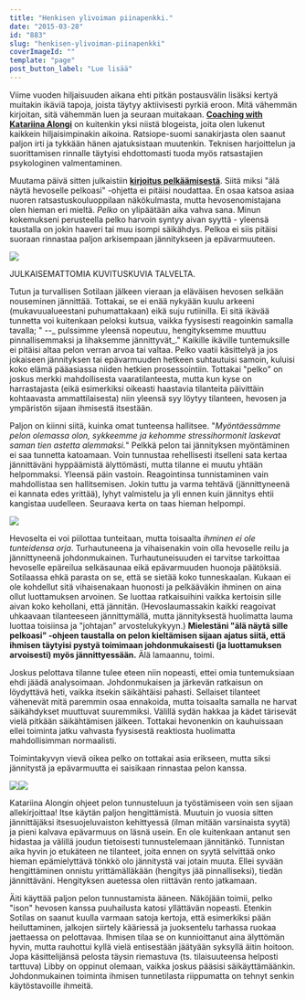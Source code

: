 ```yaml
---
title: "Henkisen ylivoiman piinapenkki."
date: "2015-03-28"
id: "883"
slug: "henkisen-ylivoiman-piinapenkki"
coverImageId: ""
template: "page"
post_button_label: "Lue lisää"
---
```


Viime vuoden hiljaisuuden aikana ehti pitkän postausvälin lisäksi kertyä muitakin ikäviä tapoja, joista täytyy aktiivisesti pyrkiä eroon. Mitä vähemmän kirjoitan, sitä vähemmän luen ja seuraan muitakaan. [**Coaching with Katariina Alongi**](http://www.coachingwithconnection.com/) on kuitenkin yksi niistä blogeista, joita olen lukenut kaikkein hiljaisimpinakin aikoina. Ratsiope-suomi sanakirjasta olen saanut paljon irti ja tykkään hänen ajatuksistaan muutenkin. Teknisen harjoittelun ja suorittamisen rinnalle täytyisi ehdottomasti tuoda myös ratsastajien psykologinen valmentaminen.  

  
Muutama päivä sitten julkaistiin **[kirjoitus pelkäämisestä](http://www.coachingwithconnection.com/sanakirja-osa-5-ala-nayta-pelkoasi/)**. Siitä miksi "älä näytä hevoselle pelkoasi" -ohjetta ei pitäisi noudattaa. En osaa katsoa asiaa nuoren ratsastuskouluoppilaan näkökulmasta, mutta hevosenomistajana olen hieman eri mieltä. _Pelko_ on ylipäätään aika vahva sana. Minun kokemukseni perusteella pelko harvoin syntyy aivan syyttä - yleensä taustalla on jokin haaveri tai muu isompi säikähdys. Pelkoa ei siis pitäisi suoraan rinnastaa paljon arkisempaan jännitykseen ja epävarmuuteen.  
  

[![](images/IMG_0221_.png)](http://3.bp.blogspot.com/-eCkPKhI2Lho/VRaiutZ7L8I/AAAAAAAAJbg/i8Ax3yUFMKU/s1600/IMG_0221_.png)

JULKAISEMATTOMIA KUVITUSKUVIA TALVELTA.

  
Tutun ja turvallisen Sotilaan jälkeen vieraan ja eläväisen hevosen selkään nouseminen jännittää. Tottakai, se ei enää nykyään kuulu arkeeni (mukavuualueestani puhumattakaan) eikä suju rutiinilla. Ei sitä ikävää tunnetta voi kuitenkaan peloksi kutsua, vaikka fyysisesti reagoinkin samalla tavalla; " --_ pulssimme yleensä nopeutuu, hengityksemme muuttuu pinnallisemmaksi ja lihaksemme jännittyvät_." Kaikille ikäville tuntemuksille ei pitäisi altaa pelon verran arvoa tai valtaa. Pelko vaatii käsittelyä ja jos jokaiseen jännityksen tai epävarmuuden hetkeen suhtautuisi samoin, kuluisi koko elämä pääasiassa niiden hetkien prosessointiin. Tottakai "pelko" on joskus merkki mahdollisesta vaaratilanteesta, mutta kun kyse on harrastajasta (eikä esimerkiksi oikeasti haastavia tilanteita päivittäin kohtaavasta ammattilaisesta) niin yleensä syy löytyy tilanteen, hevosen ja ympäristön sijaan ihmisestä itsestään.  
  
Paljon on kiinni siitä, kuinka omat tunteensa hallitsee. "_Myöntäessämme pelon olemassa olon, sykkeemme ja kehomme stressihormonit laskevat saman tien astetta alemmaksi._" Pelkkä pelon tai jännityksen myöntäminen ei saa tunnetta katoamaan. Voin tunnustaa rehellisesti itselleni sata kertaa jännittäväni hyppäämistä älyttömästi, mutta tilanne ei muutu yhtään helpommaksi. Yleensä päin vastoin. Reagointinsa tunnistaminen vain mahdollistaa sen hallitsemisen. Jokin tuttu ja varma tehtävä (jännittyneenä ei kannata edes yrittää), lyhyt valmistelu ja yli ennen kuin jännitys ehtii kangistaa uudelleen. Seuraava kerta on taas hieman helpompi.  
  

[![](images/IMG_0828_3.png)](http://4.bp.blogspot.com/-kayUVnPlF1A/VRajOLWAeTI/AAAAAAAAJbo/YBmDJewov8I/s1600/IMG_0828_3.png)

  
Hevoselta ei voi piilottaa tunteitaan, mutta toisaalta _ihminen ei ole tunteidensa orja_. Turhautuneena ja vihaisenakin voin olla hevoselle reilu ja jännittyneenä johdonmukainen. Turhautuneisuuden ei tarvitse tarkoittaa hevoselle epäreilua selkäsaunaa eikä epävarmuuden huonoja päätöksiä. Sotilaassa ehkä parasta on se, että se sietää koko tunneskaalan. Kukaan ei ole kohdellut sitä vihaisenakaan huonosti ja pelkääväkin ihminen on aina ollut luottamuksen arvoinen. Se luottaa ratkaisuihini vaikka kertoisin sille aivan koko kehollani, että jännitän. (Hevoslaumassakin kaikki reagoivat uhkaavaan tilanteeseen jännittymällä, mutta jännityksestä huolimatta lauma luottaa toisiinsa ja "johtajan" arvostelukykyyn.) **Mielestäni "älä näytä sille pelkoasi" -ohjeen taustalla on pelon kieltämisen sijaan ajatus siitä, että ihmisen täytyisi pystyä toimimaan johdonmukaisesti (ja luottamuksen arvoisesti) myös jännittyessään.** Älä lamaannu, toimi.  
  
Joskus pelottava tilanne tulee eteen niin nopeasti, ettei omia tuntemuksiaan ehdi jäädä analysoimaan. Johdonmukaisen ja järkevän ratkaisun on löydyttävä heti, vaikka itsekin säikähtäisi pahasti. Sellaiset tilanteet vähenevät mitä paremmin osaa ennakoida, mutta toisaalta samalla ne harvat säikähdykset muuttuvat suuremmiksi. Välillä sydän hakkaa ja kädet tärisevät vielä pitkään säikähtämisen jälkeen. Tottakai hevonenkin on kauhuissaan ellei toiminta jatku vahvasta fyysisestä reaktiosta huolimatta mahdollisimman normaalisti.  
  
Toimintakyvyn vievä oikea pelko on tottakai asia erikseen, mutta siksi jännitystä ja epävarmuutta ei saisikaan rinnastaa pelon kanssa.  
  

[![](images/IMG_0152_.png)](http://3.bp.blogspot.com/-tRrhOk4A2WY/VRakWmPSAGI/AAAAAAAAJb0/ZJhd1kFJQbI/s1600/IMG_0152_.png)[![](images/IMG_0167_.png)](http://4.bp.blogspot.com/-XtTrIi8GQUY/VRal0HElTiI/AAAAAAAAJcE/zckeJXEvEC8/s1600/IMG_0167_.png)

  
Katariina Alongin ohjeet pelon tunnusteluun ja työstämiseen voin sen sijaan allekirjoittaa! Itse käytän paljon hengittämistä. Muutuin jo vuosia sitten jännittäjäksi itsesuojeluvaiston kehittyessä (ilman mitään varsinaista syytä) ja pieni kalvava epävarmuus on läsnä usein. En ole kuitenkaan antanut sen hidastaa ja välillä joudun tietoisesti tunnustelemaan jännitänkö. Tunnistan aika hyvin jo etukäteen ne tilanteet, joita ennen on syytä selvittää onko hieman epämielyttävä tönkkö olo jännitystä vai jotain muuta. Ellei syvään hengittäminen onnistu yrittämälläkään (hengitys jää pinnalliseksi), tiedän jännittäväni. Hengityksen auetessa olen riittävän rento jatkamaan.  
  
Äiti käyttää paljon pelon tunnustamista ääneen. Näköjään toimii, pelko "ison" hevosen kanssa puuhailusta katosi yllättävän nopeasti. Etenkin Sotilas on saanut kuulla varmaan satoja kertoja, että esimerkiksi pään heiluttaminen, jalkojen siirtely kääriessä ja juoksentelu tarhassa ruokaa jaettaessa on pelottavaa. Ihmisen tilaa se on kunnioittanut aina älyttömän hyvin, mutta rauhottui kyllä vielä entisestään jäätyään syksyllä äitin hoitoon. Jopa käsittelijänsä pelosta täysin riemastuva (ts. tilaisuuteensa helposti tarttuva) Libby on oppinut olemaan, vaikka joskus pääsisi säikäyttämäänkin. Johdonmukainen toiminta ihmisen tunnetilasta riippumatta on tehnyt senkin käytöstavoille ihmeitä.
